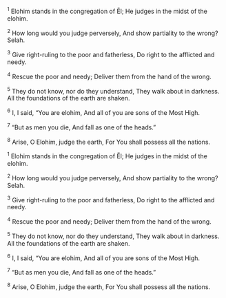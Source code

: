<sup>1</sup> Elohim stands in the congregation of Ĕl; He judges in the midst of the elohim.

<sup>2</sup> How long would you judge perversely, And show partiality to the wrong? Selah.

<sup>3</sup> Give right-ruling to the poor and fatherless, Do right to the afflicted and needy.

<sup>4</sup> Rescue the poor and needy; Deliver them from the hand of the wrong.

<sup>5</sup> They do not know, nor do they understand, They walk about in darkness. All the foundations of the earth are shaken.

<sup>6</sup> I, I said, “You are elohim, And all of you are sons of the Most High.

<sup>7</sup> “But as men you die, And fall as one of the heads.”

<sup>8</sup> Arise, O Elohim, judge the earth, For You shall possess all the nations.

<sup>1</sup> Elohim stands in the congregation of Ĕl; He judges in the midst of the elohim.

<sup>2</sup> How long would you judge perversely, And show partiality to the wrong? Selah.

<sup>3</sup> Give right-ruling to the poor and fatherless, Do right to the afflicted and needy.

<sup>4</sup> Rescue the poor and needy; Deliver them from the hand of the wrong.

<sup>5</sup> They do not know, nor do they understand, They walk about in darkness. All the foundations of the earth are shaken.

<sup>6</sup> I, I said, “You are elohim, And all of you are sons of the Most High.

<sup>7</sup> “But as men you die, And fall as one of the heads.”

<sup>8</sup> Arise, O Elohim, judge the earth, For You shall possess all the nations.

